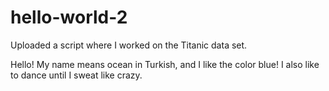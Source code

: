 # hello-world-2
Uploaded a script where I worked on the Titanic data set.


Hello! My name means ocean in Turkish, and I like the color blue!
I also like to dance until I sweat like crazy.
